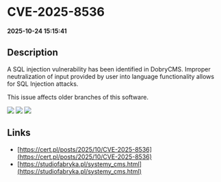 # CVE-2025-8536

**2025-10-24 15:15:41**

## Description
A SQL injection vulnerability has been identified in DobryCMS. Improper neutralization of input provided by user into language functionality allows for SQL Injection attacks.

This issue affects older branches of this software.

![](https://img.shields.io/static/v1?label=Score&message=9.3&color=red)
![](https://img.shields.io/static/v1?label=Severity&message=CRITICAL&color=red)
![](https://img.shields.io/static/v1?label=CWE&message=SQL&color=green)

## Links
- [https://cert.pl/posts/2025/10/CVE-2025-8536](https://cert.pl/posts/2025/10/CVE-2025-8536)
- [https://studiofabryka.pl/systemy_cms.html](https://studiofabryka.pl/systemy_cms.html)
